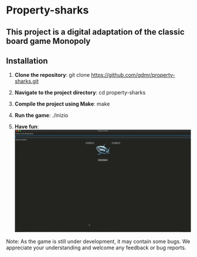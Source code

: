 # Property-sharks

## This project is a digital adaptation of the classic board game Monopoly

## **Installation**

1. **Clone the repository**:
   git clone https://github.com/gdmr/property-sharks.git

2. **Navigate to the project directory**:
    cd property-sharks

3. **Compile the project using Make**:
   make

4. **Run the game**:
   ./inizio

5. **Have fun**:
![Game Preview](img/preview.gif)


Note: As the game is still under development, it may contain some bugs. We appreciate your understanding and welcome any feedback or bug reports.